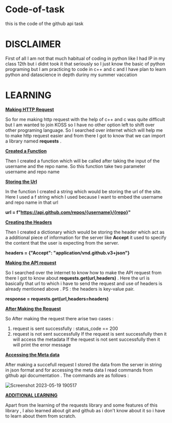# Code-of-task
this is the code of the github api task

# DISCLAIMER
First of all I am not that much habitual of coding in python like I had IP in my class 12th but i didnt took it that seriously so I just know the basic of python programing but I am practicing to code in c++ and c and I have plan to learn python and datascience in depth duriny my summer vaccation

# LEARNING 
**<ins>Making HTTP Request</ins>**

So for me making http request with the help of c++ and c was quite difficult but I am wanted to join KOSS so I have no other option left to shift over other programing language. So I searched over internet which will help me to make http request easier and from there I got to know that we can import a library named **requests** . 

**<ins>Created a Function</ins>**

Then I created a function which will be called after taking the input of the username and the repo name. So this function take two parameter username and repo name  

**<ins>Storing the Url</ins>** 

In the function I created a string which would be storing the url of the site. Here I used a f string which I used because I want to embed the username and repo name in that url

**url = f"https://api.github.com/repos/{username}/{repo}"**

**<ins>Creating the Headers</ins>**

Then I created a dictionary which would be storing the header which act as a additional piece of information for the server like **Accept** it used to specify the content that the user is expecting from the server.

**headers = {"Accept": "application/vnd.github.v3+json"}**

**<ins>Making the API request</ins>**

So I searched over the internet to know how to make the API request from there I got to know about **requests.get(url,headers)** . Here the url is basically that url to which i have to send the request and use of headers is already mentioned above . PS : the headers is key-value pair.

**response = requests.get(url,headers=headers)**

**<ins>After Making the Request</ins>** 

So After making the request there arise two cases :
1) request is sent successfully : status_code == 200
2) request is not sent successfully 
If the request is sent successfully then it will access the metadata
If the request is not sent successfully then it will print the error message

**<ins>Accessing the Meta data</ins>**

After making a succefull request I stored the data from the server in string in json format and for accessing the meta data I read commands from github api documentation . 
The commands are as follows : 


![Screenshot 2023-05-19 190517](https://github.com/Garvit1721/Code-of-task/assets/128980420/71664ac7-79a9-4211-94ce-70a9ff595fc3)

**<ins>ADDITIONAL LEARNING</ins>**

Apart from the learning of the requests library and some features of this library , I also learned about git and github as i don't know about it so i have to learn about them from scratch.




